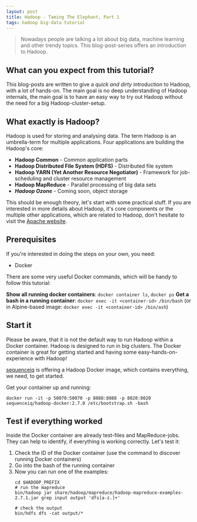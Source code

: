 ```yaml
---
layout: post
title: Hadoop - Taming The Elephant, Part 1
tags: hadoop big-data tutorial
---
```


> Nowadays people are talking a lot about big data, machine learning and other trendy topics. This blog-post-series offers an introduction to Hadoop.

## What can you expect from this tutorial?

This blog-posts are written to give a _quick and dirty_ introduction to Hadoop, with a lot of hands-on. The main goal is no deep understanding of Hadoop internals, the main goal is to have an easy way to try out Hadoop without the need for a big Hadoop-cluster-setup.

## What exactly is Hadoop?

Hadoop is used for storing and analysing data. The term Hadoop is an umbrella-term for multiple applications. Four applications are building the Hadoop's core:

* **Hadoop Common** - Common application parts
* **Hadoop Distributed File System (HDFS)** - Distributed file system
* **Hadoop YARN (Yet Another Resource Negotiator)** - Framework for job-scheduling and cluster resource management
* **Hadoop MapReduce** - Parallel processing of big data sets
* _**Hadoop Ozone**_ - Coming soon, object storage

This should be enough theory, let's start with some practical stuff. If you are interested in more details about Hadoop, it's core components or the multiple other applications, which are related to Hadoop, don't hesitate to visit the [Apache website](http://hadoop.apache.org/).

## Prerequisites

If you're interested in doing the steps on your own, you need:

* Docker

There are some very useful Docker commands, which will be handy to follow this tutorial:

**Show all running docker containers**: `docker container ls`, `docker ps`
**Get a bash in a running container**: `docker exec -it <container-id> /bin/bash` (or in Alpine-based image: `docker exec -it <container-id> /bin/ash`)

## Start it

Please be aware, that it is not the default way to run Hadoop within a Docker container. Hadoop is designed to run in big clusters. The Docker container is great for getting started and having some easy-hands-on-experience with Hadoop!

[sequenceiq](https://github.com/sequenceiq/hadoop-docker) is offering a Hadoop Docker image, which contains everything, we need, to get started.

Get your container up and running:

```
docker run -it -p 50070:50070 -p 8088:8088 -p 8020:8020 sequenceiq/hadoop-docker:2.7.0 /etc/bootstrap.sh -bash
```

## Test if everything worked

Inside the Docker container are already test-files and MapReduce-jobs. They can help to identify, if everything is working correctly. 
Let's test it:

1. Check the ID of the Docker container (use the command to discover running Docker containers)
2. Go into the bash of the running container
3. Now you can run one of the examples:
    ```
    cd $HADOOP_PREFIX
    # run the mapreduce
    bin/hadoop jar share/hadoop/mapreduce/hadoop-mapreduce-examples-2.7.1.jar grep input output 'dfs[a-z.]+'

    # check the output
    bin/hdfs dfs -cat output/*
    ```

